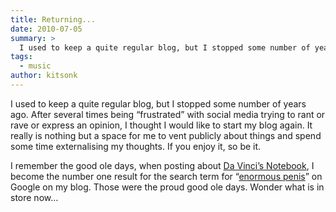 ```yaml
---
title: Returning...
date: 2010-07-05
summary: >
  I used to keep a quite regular blog, but I stopped some number of years ago.
tags:
  - music
author: kitsonk
---
```


I used to keep a quite regular blog, but I stopped some number of years ago.
After several times being “frustrated” with social media trying to rant or rave
or express an opinion, I thought I would like to start my blog again. It really
is nothing but a space for me to vent publicly about things and spend some time
externalising my thoughts. If you enjoy it, so be it.

I remember the good ole days, when posting about
[Da Vinci’s Notebook](http://www.davincisnotebook.com/), I become the number one
result for the search term for
“[enormous penis](http://www.google.co.uk/search?q=enormous+penis)” on Google on
my blog. Those were the proud good ole days. Wonder what is in store now…
